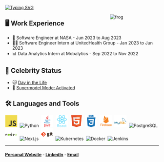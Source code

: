 [![Typing SVG](https://readme-typing-svg.demolab.com?font=Fira+Code&pause=1000&width=435&lines=%F0%9F%91%8B+Hi+I'm+Brandon;%F0%9F%91%A8%E2%80%8D%F0%9F%92%BB+An+Aspiring+Software+Engineer)](https://git.io/typing-svg)

<img align="right" alt="frog" src="https://cdn.betterttv.net/emote/61d1cf6e06fd6a9f5bdf08c9/3x.webp" padding-top="40" width="160"/>

## 🖥️ Work Experience
- 🚀 Software Engineer at NASA - Jun 2023 to Aug 2023
- 👨‍💻 Software Engineer Intern at UnitedHealth Group - Jan 2023 to Jun 2023
- 📊 Data Analytics Intern at Mobalytics - Sep 2022 to Nov 2022

## 📰 Celebrity Status
- 🐱 [Day in the Life](https://www.codedex.io/blog/a-day-in-the-life-swe-intern-nasa-brandon-lam)
- 🌙 [Supermodel Mode: Activated](https://www.nasa.gov/sites/default/files/atoms/files/ps-03787-07_af_july_2023_508v2.pdf)

## 🛠️ Languages and Tools
<div>
    <img src="https://github.com/devicons/devicon/blob/master/icons/javascript/javascript-original.svg" title="JavaScript" alt="JavaScript" width="40" height="40"/>&nbsp;
  <img src="https://cdn.jsdelivr.net/gh/devicons/devicon/icons/python/python-original.svg" title="Python" alt="Python" width="40" height="40"/>&nbsp;
  <img src="https://github.com/devicons/devicon/blob/master/icons/java/java-original-wordmark.svg" title="Java" alt="Java" width="40" height="40"/>&nbsp;
  <img src="https://github.com/devicons/devicon/blob/master/icons/react/react-original-wordmark.svg" title="React" alt="React" width="40" height="40"/>&nbsp;
   <img src="https://github.com/devicons/devicon/blob/master/icons/html5/html5-original.svg" title="HTML5" alt="HTML" width="40" height="40"/>&nbsp;
  <img src="https://github.com/devicons/devicon/blob/master/icons/css3/css3-plain-wordmark.svg"  title="CSS3" alt="CSS" width="40" height="40"/>&nbsp;
  <img src="https://github.com/devicons/devicon/blob/master/icons/firebase/firebase-plain-wordmark.svg" title="Firebase" alt="Firebase" width="40" height="40"/>&nbsp;
  <img src="https://github.com/devicons/devicon/blob/master/icons/mysql/mysql-original-wordmark.svg" title="MySQL"  alt="MySQL" width="40" height="40"/>&nbsp;
  <img src="https://cdn.jsdelivr.net/gh/devicons/devicon/icons/postgresql/postgresql-original.svg" title="PostgreSQL" alt="PostgreSQL" height="40" width="40"/>&nbsp;
  <img src="https://github.com/devicons/devicon/blob/master/icons/nodejs/nodejs-original-wordmark.svg" title="NodeJS" alt="NodeJS" width="40" height="40"/>&nbsp;
  <img src="https://cdn.jsdelivr.net/gh/devicons/devicon/icons/nextjs/nextjs-original.svg" title="Next.js" alt="Next.js" height="40" width="40"/>&nbsp;
  <img src="https://github.com/devicons/devicon/blob/master/icons/git/git-original-wordmark.svg" title="Git" alt="Git" width="40" height="40"/>&nbsp;
  <img src="https://cdn.jsdelivr.net/gh/devicons/devicon/icons/kubernetes/kubernetes-plain.svg" title="Kubernetes" alt="Kubernetes" height="40" width="40" />&nbsp;
  <img src="https://cdn.jsdelivr.net/gh/devicons/devicon/icons/docker/docker-original.svg" title="Docker" alt="Docker" width="40" height="40" />&nbsp;
  <img src="https://cdn.jsdelivr.net/gh/devicons/devicon/icons/jenkins/jenkins-original.svg"
 title="Jenkins" alt ="Jenkins" width="40" height="40"/>

</div>

___
#### [Personal Website](https://www.blam.dev/) - [LinkedIn](https://www.linkedin.com/in/brandon-nguyen-lam/) - [Email](mailto:brandonnguyenlam@gmail.com)
